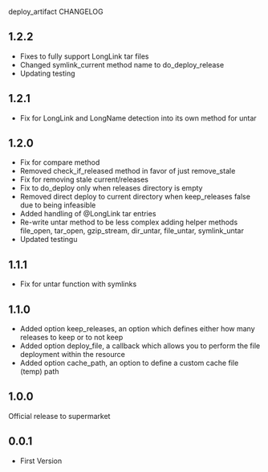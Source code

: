 deploy_artifact CHANGELOG

1.2.2
-----
- Fixes to fully support LongLink tar files
- Changed symlink_current method name to do_deploy_release
- Updating testing

1.2.1
-----
- Fix for LongLink and LongName detection into its own method for untar

1.2.0
-----
- Fix for compare method
- Removed check_if_released method in favor of just remove_stale
- Fix for removing stale current/releases
- Fix to do_deploy only when releases directory is empty
- Removed direct deploy to current directory when keep_releases false due to being infeasible
- Added handling of @LongLink tar entries
- Re-write untar method to be less complex adding helper methods file_open, tar_open, gzip_stream, dir_untar, file_untar, symlink_untar
- Updated testingu

1.1.1
-----
- Fix for untar function with symlinks

1.1.0
-----
- Added option keep_releases, an option which defines either how many releases to keep or to not keep
- Added option deploy_file, a callback which allows you to perform the file deployment within the resource
- Added option cache_path, an option to define a custom cache file (temp) path

1.0.0
----
Official release to supermarket

0.0.1
----
- First Version
